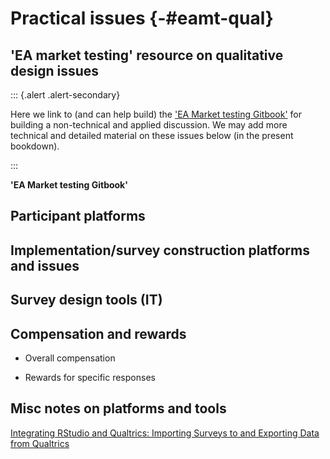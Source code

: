 # Practical issues {-#eamt-qual}


## 'EA market testing' resource on qualitative design issues

::: {.alert .alert-secondary}

Here we link to (and can help build) the ['EA Market testing Gitbook'](https://effective-giving-marketing.gitbook.io/untitled/methodological-discussion/qualitative-design-issues) for building a non-technical and applied discussion.
We may add more technical and detailed material on these issues below (in the present bookdown).

:::

**'EA Market testing Gitbook'**


## Participant platforms


## Implementation/survey construction platforms and issues 

## Survey design tools (IT)


## Compensation and rewards

- Overall compensation

- Rewards for specific responses


## Misc notes on platforms and tools

[Integrating RStudio and Qualtrics: Importing Surveys to and Exporting Data from Qualtrics](https://www3.nd.edu/~sberry5/qualtricsAPI.html#will-this-really-help-me)
